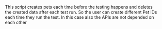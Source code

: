 This script creates pets each time before the testing 
happens and deletes the created data after each test run. 
So the user can create different Pet IDs each time they run the test.
In this case also the APIs are not depended on each other
